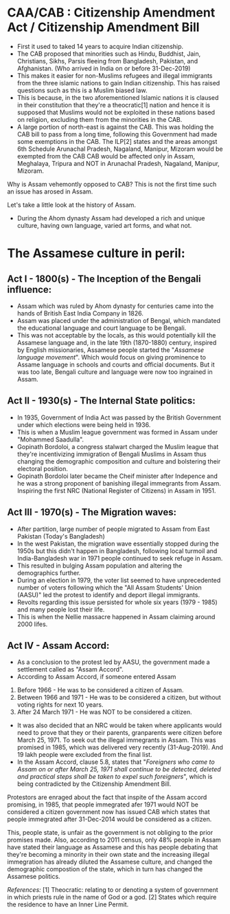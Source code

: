 # CAA/CAB : Citizenship Amendment Act / Citizenship Amendment Bill

* First it used to taked 14 years to acquire Indian citizenship.
* The CAB proposed that minorities such as Hindu, Buddhist, Jain, Christians, Sikhs, Parsis fleeing from Bangladesh, Pakistan, and Afghanistan. (Who arrived in India on or before 31-Dec-2019)
* This makes it easier for non-Muslims refugees and illegal immigrants from the three islamic nations to gain Indian citizenship. This has raised questions such as this is a Muslim biased law.
* This is because, in the two aforementioned Islamic nations it is claused in their constitution that they're a theocratic[1] nation and hence it is supposed that Muslims would not be exploited in these nations based on religion, excluding them from the minorities in the CAB.
* A large portion of north-east is against the CAB. This was holding the CAB bill to pass from a long time, following this Government had made some exemptions in the CAB. The ILP[2] states and the areas amongst 6th Schedule Arunachal Pradesh, Nagaland, Manipur, Mizoram would be exempted from the CAB
CAB would be affected only in Assam, Meghalaya, Tripura and NOT in Arunachal Pradesh, Nagaland, Manipur, Mizoram.

Why is Assam vehemontly opposed to CAB?
This is not the first time such an issue has arosed in Assam.

Let's take a little look at the history of Assam. 
* During the Ahom dynasty Assam had developed a rich and unique culture, having own language, varied art forms, and what not.

# The Assamese culture in peril:

## Act I - 1800(s) - The Inception of the Bengali influence: 

* Assam which was ruled by Ahom dynasty for centuries came into the hands of British East India Company in 1826.
* Assam was placed under the administration of Bengal, which mandated the educational language and court language to be Bengali.
* This was not acceptable by the locals, as this would potentially kill the Assamese language and, in the late 19th (1870-1880) century, inspired by English missionaries, Assamese people started the "*Assamese language movement*". Which would focus on giving prominence to Assame language in schools and courts and official documents. But it was too late, Bengali culture and language were now too ingrained in Assam.

## Act II - 1930(s) - The Internal State politics:

* In 1935, Government of India Act was passed by the British Government under which elections were being held in 1936.
* This is when a Muslim league government was formed in Assam under "Mohammed Saadulla".
* Gopinath Bordoloi, a congress stalwart charged the Muslim league that they're incentivizing immigration of Bengali Muslims in Assam thus changing the demographic composition and culture and bolstering their electoral position.
* Gopinath Bordoloi later became the Cheif minister after Indepence and he was a strong proponent of banishing illegal immegrants from Assam. Inspiring the first NRC (National Register of Citizens) in Assam in 1951.

## Act III - 1970(s) - The Migration waves:

* After partition, large number of people migrated to Assam from East Pakistan (Today's Bangladesh)
* In the west Pakistan, the migration wave essentially stopped during the 1950s but this didn't happen in Bangladesh, following local turmoil and India-Bangladesh war in 1971 people continued to seek refuge in Assam.
* This resulted in bulging Assam population and altering the demographics further. 
* During an election in 1979, the voter list seemed to have unprecedented number of voters following which the "All Assam Students' Union (AASU)" led the protest to identify and deport illegal immigrants. 
* Revolts regarding this issue persisted for whole six years (1979 - 1985) and many people lost their life.
* This is when the Nellie massacre happened in Assam claiming around 2000 lifes.

## Act IV - Assam Accord:

* As a conclusion to the protest led by AASU, the government made a settlement called as "Assam Accord".
* According to Assam Accord, if someone entered Assam
1. Before 1966 - He was to be considered a citizen of Assam.
2. Between 1966 and 1971 - He was to be considered a citizen, but without voting rights for next 10 years.
3. After 24 March 1971 - He was NOT to be considered a citizen.
* It was also decided that an NRC would be taken where applicants would need to prove that they or their parents, granparents were citizen before March 25, 1971. To seek out the illegal immegrants in Assam. This was promised in 1985, which was delivered very recently (31-Aug-2019). And 19 lakh people were excluded from the final list.
* In the Assam Accord, clause 5.8, states that "_Foreigners who came to Assam on or after March 25, 1971 shall continue to be detected, deleted and practical steps shall be taken to expel such foreigners_", which is being contradicted by the Citizenship Amendment Bill.

Protestors are enraged about the fact that inspite of the Assam accord promising, in 1985, that people immegrated afer 1971 would NOT be considered a citizen government now has issued CAB which states that people immegrated after 31-Dec-2014 would be considered as a citizen. 

This, people state, is unfair as the government is not obliging to the prior promises made. Also, according to 2011 census, only 48% people in Assam have stated their language as Assamese and this has people debating that they're becoming a minority in their own state and the increasing illegal immegration has already diluted the Assamese culture, and changed the demographic compostion of the state, which in turn has changed the Assamese politics.

*References:*
[1] Theocratic: relating to or denoting a system of government in which priests rule in the name of God or a god.
[2] States which require the residence to have an Inner Line Permit.
